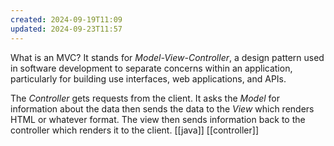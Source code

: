 ```yaml
---
created: 2024-09-19T11:09
updated: 2024-09-23T11:57
---
```

What is an MVC? It stands for *Model-View-Controller*, a design pattern used in software development to separate concerns within an application, particularly for building use interfaces, web applications, and APIs. 

The *Controller* gets requests from the client. It asks the *Model* for information about the data then sends the data to the *View* which renders HTML or whatever format. The view then sends information back to the controller which renders it to the client. 
[[java]] [[controller]]